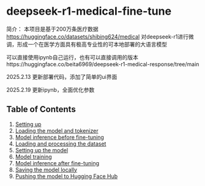 # deepseek-r1-medical-fine-tune

简介：
本项目是基于200万条医疗数据  https://huggingface.co/datasets/shibing624/medical  对deepseek-r1进行微调，形成一个在医学方面具有极高专业性的可本地部署的大语言模型

可以直接使用ipynb自己运行，也有可以直接调用的版本https://huggingface.co/beita6969/deepseek-r1-medical-response/tree/main

2025.2.13 更新部署代码，添加了简单的ui界面

2025.2.19 更新ipynb，全面优化参数


## Table of Contents
1. [Setting up](#setting-up)
2. [Loading the model and tokenizer](#loading-the-model-and-tokenizer)
3. [Model inference before fine-tuning](#model-inference-before-fine-tuning)
4. [Loading and processing the dataset](#loading-and-processing-the-dataset)
5. [Setting up the model](#setting-up-the-model)
6. [Model training](#model-training)
7. [Model inference after fine-tuning](#model-inference-after-fine-tuning)
8. [Saving the model locally](#saving-the-model-locally)
9. [Pushing the model to Hugging Face Hub](#pushing-the-model-to-hugging-face-hub)



